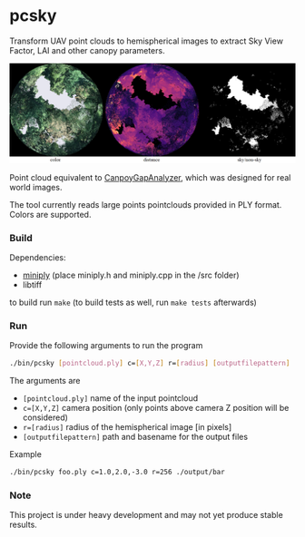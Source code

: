 # pcsky
 Transform UAV point clouds to hemispherical images to extract  Sky View Factor, LAI and other canopy parameters.
 
![pcsky](doc/pcsky.png)

Point cloud equivalent to [CanpoyGapAnalyzer](https://github.com/dabasler/CanopyGapAnalyzer), which was designed for real world images.
 
The tool currently reads large points pointclouds provided in PLY format. Colors are supported.

### Build

Dependencies:
* [miniply](https://github.com/vilya/miniply) (place miniply.h and miniply.cpp in the /src folder)
* libtiff

to build run `make` (to build tests as well, run `make tests` afterwards)
### Run

Provide the following arguments to run the program
```sh
./bin/pcsky [pointcloud.ply] c=[X,Y,Z] r=[radius] [outputfilepattern]
```

The arguments are
* `[pointcloud.ply]` name of the input pointcloud
* `c=[X,Y,Z]` camera position (only points above camera Z position will be considered)
* `r=[radius]` radius of the hemispherical image [in pixels]
* `[outputfilepattern]` path and basename for the output files

Example
```sh
./bin/pcsky foo.ply c=1.0,2.0,-3.0 r=256 ./output/bar
```

### Note
 This project is under heavy development and may not yet produce stable results.
